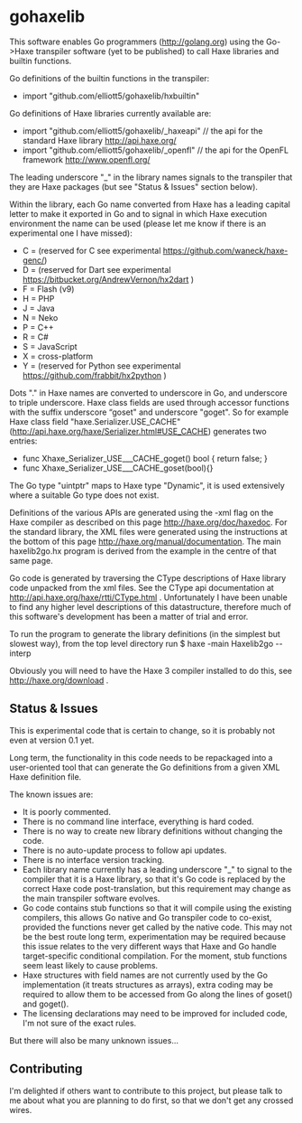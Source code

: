 gohaxelib
=========

This software enables Go programmers (http://golang.org) using the Go->Haxe transpiler software (yet to be published) to call Haxe libraries and builtin functions.

Go definitions of the builtin functions in the transpiler:

- import "github.com/elliott5/gohaxelib/hxbuiltin"

Go definitions of Haxe libraries currently available are:

- import "github.com/elliott5/gohaxelib/_haxeapi"  // the api for the standard Haxe library http://api.haxe.org/
- import "github.com/elliott5/gohaxelib/_openfl"   // the api for the OpenFL framework http://www.openfl.org/

The leading underscore "_" in the library names signals to the transpiler that they are Haxe packages (but see "Status & Issues" section below).

Within the library, each Go name converted from Haxe has a leading capital letter to make it exported in Go and to signal in which Haxe execution environment the name can be used (please let me know if there is an experimental one I have missed):
-	C = (reserved for C see experimental https://github.com/waneck/haxe-genc/)
- 	D = (reserved for Dart see experimental https://bitbucket.org/AndrewVernon/hx2dart ) 
-	F = Flash (v9) 
-	H = PHP 
-	J = Java 
-	N = Neko 
-	P = C++ 
- 	R = C# 
-	S = JavaScript  
-	X = cross-platform
-	Y = (reserved for Python see experimental https://github.com/frabbit/hx2python )

Dots "." in Haxe names are converted to underscore in Go, and underscore to triple underscore. Haxe class fields are used through accessor functions with the suffix underscore “goset" and underscore "goget". So for example Haxe class field "haxe.Serializer.USE_CACHE" (http://api.haxe.org/haxe/Serializer.html#USE_CACHE) generates two entries:
- func Xhaxe_Serializer_USE___CACHE_goget()  bool { return false; }
- func Xhaxe_Serializer_USE___CACHE_goset(bool){}

The Go type "uintptr" maps to Haxe type "Dynamic", it is used extensively where a suitable Go type does not exist. 

Definitions of the various APIs are generated using the -xml flag on the Haxe compiler as described on this page http://haxe.org/doc/haxedoc. 
For the standard library, the XML files were generated using the instructions at the bottom of this page http://haxe.org/manual/documentation. 
The main haxelib2go.hx program is derived from the example in the centre of that same page.

Go code is generated by traversing the CType descriptions of Haxe library code unpacked from the xml files.
See the CType api documentation at http://api.haxe.org/haxe/rtti/CType.html . Unfortunately I have been unable to find any higher level descriptions of this datastructure, therefore much of this software's development has been a matter of trial and error.

To run the program to generate the library definitions (in the simplest but slowest way), from the top level directory run $ haxe -main Haxelib2go --interp

Obviously you will need to have the Haxe 3 compiler installed to do this, see http://haxe.org/download .

Status & Issues
---------------

This is experimental code that is certain to change, so it is probably not even at version 0.1 yet. 

Long term, the functionality in this code needs to be repackaged into a user-oriented tool that can generate the Go definitions from a given XML Haxe definition file.

The known issues are:
- It is poorly commented.
- There is no command line interface, everything is hard coded.
- There is no way to create new library definitions without changing the code.
- There is no auto-update process to follow api updates.
- There is no interface version tracking.
- Each library name currently has a leading underscore "_" to signal to the compiler that it is a Haxe library, so that it's Go code is replaced by the correct Haxe code post-translation, but this requirement may change as the main transpiler software evolves. 
- Go code contains stub functions so that it will compile using the existing compilers, this allows Go native and Go transpiler code to co-exist, provided the functions never get called by the native code. This may not be the best route long term, experimentation may be required because this issue relates to the very different ways that Haxe and Go handle target-specific conditional compilation. For the moment, stub functions seem least likely to cause problems. 
- Haxe structures with field names are not currently used by the Go implementation (it treats structures as arrays), extra coding may be required to allow them to be accessed from Go along the lines of goset() and goget().
- The licensing declarations may need to be improved for included code, I'm not sure of the exact rules.

But there will also be many unknown issues... 

 
Contributing
------------

I'm delighted if others want to contribute to this project, but please talk to me about what you are planning to do first, so that we don't get any crossed wires.
